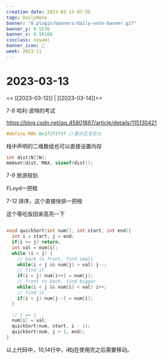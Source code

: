 ```yaml
---
creation date: 2023-03-13 07:55
tags: DailyNote
banner: "0.plugin/banners/daily-note-banner.gif"
banner_y: 0.5536
banner_x: 0.50168
cssclass: noyaml
banner_icon: 💌
week: 2023-11
---
```


# 2023-03-13

<< [[2023-03-12]] | [[2023-03-14]]>>



7-8 哈利·波特的考试

https://blog.csdn.net/qq_45801887/article/details/115130421

```c
#define MAX 0x3f3f3f3f //表示正无穷大
```

栈中声明的二维数组也可以直接设置内存

```cpp
int dist[N][N];
memset(dist, MAX, sizeof(dist));
```

7-9 旅游规划

FLoyd一把梭



7-12 排序，这个直接快排一把梭





这个等吃饭回来高亮一下

```cpp

void quickSort(int num[], int start, int end){
  int i = start, j = end;
  if(i >= j) return;
  int val = num[i];
  while (i < j) {
    // back to front, find small
    while(i < j && num[j] > val) j--;
    // find it
    if(i < j) num[i++] = num[j];
    // front to back, find bigger
    while(i < j && num[i] < val) i++;
    // find it
    if(i < j) num[j--] = num[i];
  }

  // i == j
  num[i] = val;
  quickSort(num, start, i - 1);
  quickSort(num, j + 1, end);
}
```

以上代码中，10,14行中，i和j在使用完之后需要移动。